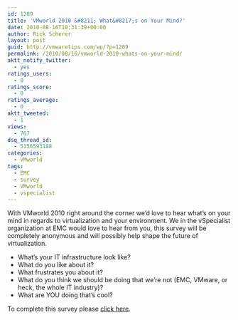 ```yaml
---
id: 1209
title: 'VMworld 2010 &#8211; What&#8217;s on Your Mind?'
date: 2010-08-16T10:31:39+00:00
author: Rick Scherer
layout: post
guid: http://vmwaretips.com/wp/?p=1209
permalink: /2010/08/16/vmworld-2010-whats-on-your-mind/
aktt_notify_twitter:
  - yes
ratings_users:
  - 0
ratings_score:
  - 0
ratings_average:
  - 0
aktt_tweeted:
  - 1
views:
  - 767
dsq_thread_id:
  - 5156593188
categories:
  - VMworld
tags:
  - EMC
  - survey
  - VMworld
  - vspecialist
---
```

With VMworld 2010 right around the corner we&#8217;d love to hear what&#8217;s on your mind in regards to virtualization and your environment. We in the vSpecialist organization at EMC would love to hear from you, this survey will be completely anonymous and will possibly help shape the future of virtualization.

  * What’s your IT infrastructure look like?
  * What do you like about it?
  * What frustrates you about it?
  * What do you think we should be doing that we’re not (EMC, VMware, or heck, the whole IT industry)?
  * What are YOU doing that’s cool?

To complete this survey please <a href="http://www.surveygizmo.com/s3/jsfallback/344297/cfc657377fa0" target="_blank">click here</a>.